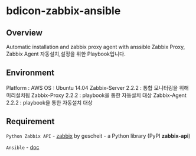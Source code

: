 # bdicon-zabbix-ansible

## Overview
Automatic installation and zabbix proxy agent with anssible
Zabbix Proxy, Zabbix Agent 자동설치,설정을 위한 Playbook입니다.

## Environment
Platform : AWS
OS : Ubuntu 14.04
Zabbix-Server 2.2.2 : 통합 모니터링을 위해 미리설치됨
Zabbix-Proxy 2.2.2 : playbook을 통한 자동설치 대상
Zabbix-Agent 2.2.2 : playbook을 통한 자동설치 대상

## Requirement
`Python Zabbix API` - [zabbix](https://github.com/gescheit/scripts/tree/master/zabbix) by gescheit - a Python library (PyPI **zabbix-api**)

`Ansible` - [doc](http://docs.ansible.com/index.html) 
